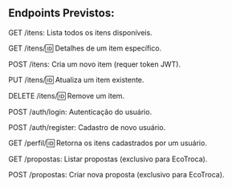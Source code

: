 ## Endpoints Previstos:
GET /itens: Lista todos os itens disponíveis.

GET /itens/:id: Detalhes de um item específico.

POST /itens: Cria um novo item (requer token JWT).

PUT /itens/:id: Atualiza um item existente.

DELETE /itens/:id: Remove um item.

POST /auth/login: Autenticação do usuário.

POST /auth/register: Cadastro de novo usuário.

GET /perfil/:id: Retorna os itens cadastrados por um usuário.

GET /propostas: Listar propostas (exclusivo para EcoTroca).

POST /propostas: Criar nova proposta (exclusivo para EcoTroca).

